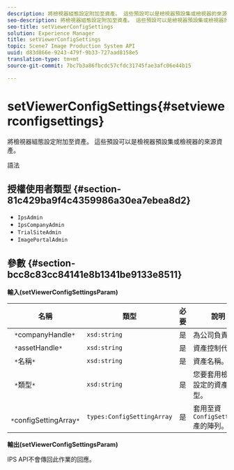 ```yaml
---
description: 將檢視器組態設定附加至資產。 這些預設可以是檢視器預設集或檢視器的來源資產。
seo-description: 將檢視器組態設定附加至資產。 這些預設可以是檢視器預設集或檢視器的來源資產。
seo-title: setViewerConfigSettings
solution: Experience Manager
title: setViewerConfigSettings
topic: Scene7 Image Production System API
uuid: d83d866e-9243-479f-9b33-727aad8158e5
translation-type: tm+mt
source-git-commit: 7bc7b3a86fbcdc57cfdc31745fae3afc06e44b15

---
```



# setViewerConfigSettings{#setviewerconfigsettings}

將檢視器組態設定附加至資產。 這些預設可以是檢視器預設集或檢視器的來源資產。

語法

## 授權使用者類型 {#section-81c429ba9f4c4359986a30ea7ebea8d2}

* `IpsAdmin`
* `IpsCompanyAdmin`
* `TrialSiteAdmin`
* `ImagePortalAdmin`

## 參數 {#section-bcc8c83cc84141e8b1341be9133e8511}

**輸入(setViewerConfigSettingsParam)**

| 名稱 | 類型 | 必要 | 說明 |
|---|---|---|---|
| ` *`companyHandle`*` | `xsd:string` | 是 | 為公司負責。 |
| ` *`assetHandle`*` | `xsd:string` | 是 | 資產控制代碼。 |
| ` *`名稱`*` | `xsd:string` | 是 | 資產名稱。 |
| ` *`類型`*` | `xsd:string` | 是 | 您要套用檢視器設定的資產類型。 |
| ` *`configSettingArray`*` | `types:ConfigSettingArray` | 是 | 套用至資 `ConfigSettings` 產的陣列。 |

**輸出(setViewerConfigSettingsParam)**

IPS API不會傳回此作業的回應。
